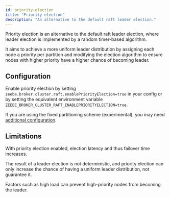 ```yaml
---
id: priority-election
title: "Priority election"
description: "An alternative to the default raft leader election."
---
```


Priority election is an alternative to the default raft leader election, where leader election is implemented by a random timer-based algorithm.

It aims to achieve a more uniform leader distribution by assigning each node a priority per partition and modifying the election algorithm to ensure nodes with higher priority have a higher chance of becoming leader.

## Configuration

Enable priority election by setting `zeebe.broker.cluster.raft.enablePriorityElection=true` in your config or
by setting the equivalent environment variable `ZEEBE_BROKER_CLUSTER_RAFT_ENABLEPRIORITYELECTION=true`.

If you are using the fixed partitioning scheme (experimental), you may need [additional configuration](fixed-partitioning.md#priority-election).

## Limitations

With priority election enabled, election latency and thus failover time increases.

The result of a leader election is not deterministic, and priority election can only increase the chance of having a
uniform leader distribution, not guarantee it.

Factors such as high load can prevent high-priority nodes from becoming the leader.
